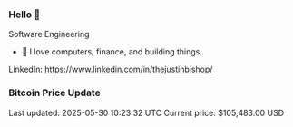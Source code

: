 ### Hello 🤙  

Software Engineering

- 🔭 I love computers, finance, and building things.
  
LinkedIn: https://www.linkedin.com/in/thejustinbishop/  











































































































































































































































































































































































































































































































































### Bitcoin Price Update
Last updated: 2025-05-30 10:23:32 UTC
Current price: $105,483.00 USD
